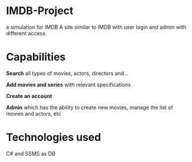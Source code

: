# IMDB-Project
a simulation for IMDB
A site similar to IMDB with user login and admin with different access

# Capabilities
**Search** all types of movies, actors, directors and...

**Add movies and series** with relevant specifications

**Create an account**

**Admin** which has the ability to create new movies, manage the list of movies and actors, etc

# Technologies used
C# and SSMS as DB
